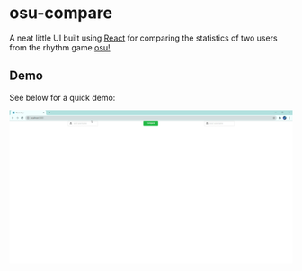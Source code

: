 # osu-compare

A neat little UI built using [React](https://reactjs.org/) for comparing the statistics of two users from the rhythm game [osu!](https://osu.ppy.sh/)

## Demo

See below for a quick demo:

![demo](public/demo.gif)
